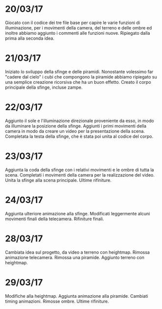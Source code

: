 <meta charset="utf-8">

# 20/03/17
Giocato con il codice dei tre file base per capire le varie funzioni di illuminazione, per i movimenti della camera, 
del terreno e delle ombre ed inoltre abbiamo aggiunto i commenti alle funzioni nuove.
Ripiegato dalla prima alla seconda idea.

# 21/03/17
Iniziato lo sviluppo della sfinge e delle piramidi.
Nonostante volessimo far "cadere dal cielo" i cubi che compongono la piramide abbiamo ripiegato su una semplice creazione
ricorsiva che ha un buon effetto.
Creato il corpo principale della sfinge, incluse zampe.

# 22/03/17
Aggiunto il sole e l'illuminazione direzionale proveniente da esso, in modo da illuminare la posizione della sfinge.
Aggiunti i primi movimenti della camera in modo da creare un video per la presentazione della scena.
Completata la testa della sfinge, che è stata poi unita al codice del corpo.

# 23/03/17 
Aggiunta la coda della sfinge con i relativi movimenti e le ombre di tutta la scena.
Completati i movimenti della camera per la realizzazione del video.
Unita la sfinge alla scena principale.
Ultime rifiniture.

# 24/03/17
Aggiunta ulteriore animazione alla sfinge.
Modificati leggermente alcuni movimenti finali della telecamera.
Rifiniture finali.

# 28/03/17
Cambiata idea sul progetto, da video a terreno con heightmap.
Rimossa animazione telecamera.
Rimossa una piramide.
Aggiunto terreno con heightmap.

# 29/03/17
Modifiche alla heightmap.
Aggiunta animazione alla piramide.
Cambiati timing animazioni.
Rimosse ombre.
Ultime rifiniture.


<!-- Markdeep: -->
